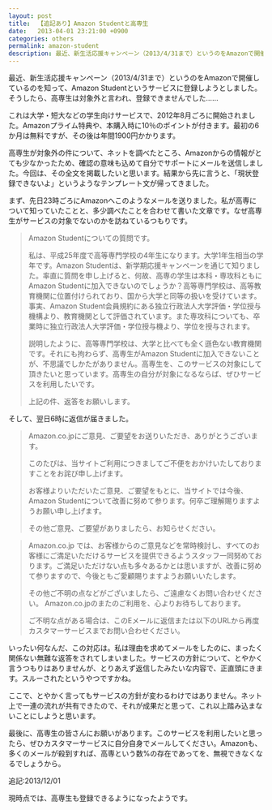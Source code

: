 ```yaml
---
layout: post
title:  【追記あり】Amazon Studentと高専生
date:   2013-04-01 23:21:00 +0900
categories: others
permalink: amazon-student
description: 最近、新生活応援キャンペーン（2013/4/31まで）というのをAmazonで開催しているのを知って、Amazon Studentというサービスに登録しようとしました。そうしたら、高専生は対象外と言われ、登録できませんでした……
---
```


最近、新生活応援キャンペーン（2013/4/31まで）というのをAmazonで開催しているのを知って、Amazon Studentというサービスに登録しようとしました。そうしたら、高専生は対象外と言われ、登録できませんでした……

これは大学・短大などの学生向けサービスで、2012年8月ごろに開始されました。Amazonプライム特典や、本購入時に10％のポイントが付きます。最初の6か月は無料ですが、その後は年間1900円かかります。

高専生が対象外の件について、ネットを調べたところ、Amazonからの情報がとても少なかったため、確認の意味も込めて自分でサポートにメールを送信しました。今回は、その全文を掲載したいと思います。結果から先に言うと、「現状登録できないよ」というようなテンプレート文が帰ってきました。


まず、先日23時ごろにAmazonへこのようなメールを送りました。私が高専について知っていたことと、多少調べたことを合わせて書いた文章です。なぜ高専生がサービスの対象でないのかを訪ねているつもりです。

> Amazon Studentについての質問です。
>
> 私は、平成25年度で高等専門学校の4年生になります。大学1年生相当の学年です。Amazon Studentは、新学期応援キャンペーンを通じて知りました。率直に質問を申し上げると、何故、高専の学生は本科・専攻科ともにAmazon Studentに加入できないのでしょうか？高等専門学校は、高等教育機関に位置付けられており、国から大学と同等の扱いを受けています。事実、Amazon Student会員規約にある独立行政法人大学評価・学位授与機構より、教育機関として評価されています。また専攻科についても、卒業時に独立行政法人大学評価・学位授与機より、学位を授与されます。
>
> 説明したように、高等専門学校は、大学と比べても全く遜色ない教育機関です。それにも拘わらず、高専生がAmazon Studentに加入できないことが、不思議でしかたがありません。高専生を、このサービスの対象にして頂きたいと思っています。高専生の自分が対象になるならば、ぜひサービスを利用したいです。
>
> 上記の件、返答をお願いします。

そして、翌日6時に返信が届きました。

> Amazon.co.jpにご意見、ご要望をお送りいただき、ありがとうございます。
>
> このたびは、当サイトご利用につきましてご不便をおかけいたしておりますことをお詫び申し上げます。
>
> お客様よりいただいたご意見、ご要望をもとに、当サイトでは今後、Amazon Studentについて改善に努めて参ります。何卒ご理解賜りますようお願い申し上げます。
>
> その他ご意見、ご要望がありましたら、お知らせください。

> Amazon.co.jp では、お客様からのご意見などを常時検討し、すべてのお客様にご満足いただけるサービスを提供できるようスタッフ一同努めております。ご満足いただけない点も多々あるかとは思いますが、改善に努めて参りますので、今後ともご愛顧賜りますようお願いいたします。
>
> その他ご不明の点などがございましたら、ご遠慮なくお問い合わせください。
Amazon.co.jpのまたのご利用を、心よりお待ちしております。
>
> ご不明な点がある場合は、このEメールに返信または以下のURLから再度カスタマーサービスまでお問い合わせください。

いったい何なんだ、この対応は。私は理由を求めてメールをしたのに、まったく関係ない無難な返答をされてしまいました。サービスの方針について、とやかく言うつもりはありませんが、とりあえず返信したみたいな内容で、正直頭にきます。スルーされたというやつですかね。

ここで、とやかく言ってもサービスの方針が変わるわけではありません。ネット上で一連の流れが共有できたので、それが成果だと思って、これ以上踏み込まないことにしようと思います。

最後に、高専生の皆さんにお願いがあります。このサービスを利用したいと思ったら、ぜひカスタマーサービスに自分自身でメールしてください。Amazonも、多くのメールが殺到すれば、高専という数%の存在であってを、無視できなくなるでしょうから。



追記:2013/12/01

現時点では、高専生も登録できるようになったようです。
